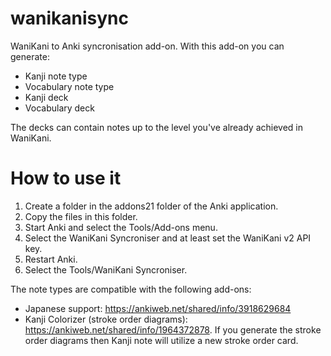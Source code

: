 # wanikanisync
WaniKani to Anki syncronisation add-on. 
With this add-on you can generate:
- Kanji note type
- Vocabulary note type
- Kanji deck
- Vocabulary deck

The decks can contain notes up to the level you've already achieved in WaniKani.

# How to use it
1. Create a folder in the addons21 folder of the Anki application.
2. Copy the files in this folder.
3. Start Anki and select the Tools/Add-ons menu.
4. Select the WaniKani Syncroniser and at least set the WaniKani v2 API key.
5. Restart Anki.
6. Select the Tools/WaniKani Syncroniser.

The note types are compatible with the following add-ons:
- Japanese support: https://ankiweb.net/shared/info/3918629684
- Kanji Colorizer (stroke order diagrams): https://ankiweb.net/shared/info/1964372878. If you generate the stroke order diagrams then Kanji note will utilize a new stroke order card.


